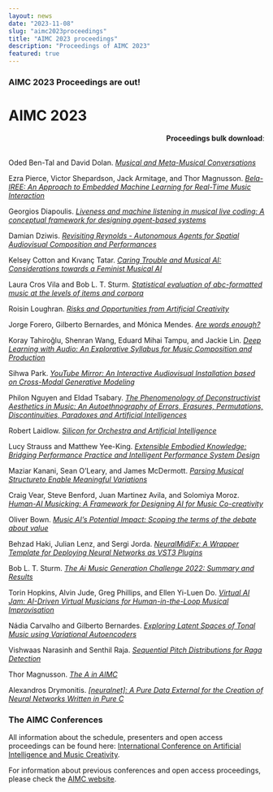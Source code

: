 ```yaml
---
layout: news
date: "2023-11-08"
slug: "aimc2023proceedings"
title: "AIMC 2023 proceedings"
description: "Proceedings of AIMC 2023"
featured: true
---
```


<script>
import CaptionedImage from "../../components/Images/CaptionedImage.svelte"
</script>

<CaptionedImage
src="news/sussex.jpg"
alt="A picture of the Arts A building."
caption="The Arts A building at Sussex."/>

### AIMC 2023 Proceedings are out!

 <h1 id="AIMC-2023"><a href="#AIMC-2023" class="headerlink" title="AIMC 2023"></a>AIMC 2023</h1><div align="right">
<b>Proceedings bulk download</b>: <a href="https://gitlab.com/aimusiccreativity/conference-pdfs/-/raw/master/aimc_2023.zip" target="_blank"><i class="fa-solid fa-download"></i></a>
</div><br>

<p>Oded Ben-Tal and David Dolan. <a target="_blank" rel="noopener" href="https://aimc2023.pubpub.org/pub/c6dv22xq/release/2"><em>Musical and Meta-Musical Conversations</em></a></p>

<p>Ezra Pierce, Victor Shepardson, Jack Armitage, and Thor Magnusson. <a target="_blank" rel="noopener" href="https://aimc2023.pubpub.org/pub/t2l10z49/release/2"><em>Bela-IREE: An Approach to Embedded Machine Learning for Real-Time Music Interaction</em></a></p>

<p>Georgios Diapoulis. <a target="_blank" rel="noopener" href="https://aimc2023.pubpub.org/pub/dk76kh2j/release/1"><em>Liveness and machine listening in musical live coding: A conceptual framework for designing agent-based systems</em></a></p>

<p>Damian Dziwis. <a target="_blank" rel="noopener" href="https://aimc2023.pubpub.org/pub/t2bsu95w/release/1"><em>Revisiting Reynolds - Autonomous Agents for Spatial Audiovisual Composition and Performances</em></a></p>

<p>Kelsey Cotton and Kıvanç Tatar. <a target="_blank" rel="noopener" href="https://aimc2023.pubpub.org/pub/zwjy371l/release/1"><em>Caring Trouble and Musical AI: Considerations towards a Feminist Musical AI</em></a></p>

<p>Laura Cros Vila and Bob L. T. Sturm. <a target="_blank" rel="noopener" href="https://aimc2023.pubpub.org/pub/tv38rj87/release/1"><em>Statistical evaluation of abc-formatted music at the levels of items and corpora</em></a></p>

<p>Roisin Loughran. <a target="_blank" rel="noopener" href="https://aimc2023.pubpub.org/pub/cxfwc13a/release/1"><em>Risks and Opportunities from Artificial Creativity</em></a></p>

<p>Jorge Forero, Gilberto Bernardes, and Mónica Mendes. <a target="_blank" rel="noopener" href="https://aimc2023.pubpub.org/pub/9z68g7d2/release/2"><em>Are words enough?</em></a></p>

<p>Koray Tahiroğlu, Shenran Wang, Eduard Mihai Tampu, and Jackie Lin. <a target="_blank" rel="noopener" href="https://aimc2023.pubpub.org/pub/fkmqnlfh/release/1"><em>Deep Learning with Audio: An Explorative Syllabus for Music Composition and Production</em></a></p>

<p>Sihwa Park. <a target="_blank" rel="noopener" href="https://aimc2023.pubpub.org/pub/m5cbcx8i/release/1"><em>YouTube Mirror: An Interactive Audiovisual Installation based on Cross-Modal Generative Modeling</em></a></p>

<p>Philon Nguyen and Eldad Tsabary. <a target="_blank" rel="noopener" href="https://aimc2023.pubpub.org/pub/q8c63z7t/release/1"><em>The Phenomenology of Deconstructivist Aesthetics in Music: An Autoethnography of Errors, Erasures, Permutations, Discontinuities, Paradoxes and Artificial Intelligences</em></a></p>

<p>Robert Laidlow. <a target="_blank" rel="noopener" href="https://aimc2023.pubpub.org/pub/wbt654g2/release/1"><em>Silicon for Orchestra and Artificial Intelligence</em></a></p>

<p>Lucy Strauss and Matthew Yee-King. <a target="_blank" rel="noopener" href="https://aimc2023.pubpub.org/pub/e0admydj/release/1"><em>Extensible Embodied Knowledge: Bridging Performance Practice and Intelligent Performance System Design</em></a></p>

<p>Maziar Kanani, Sean O’Leary, and James McDermott. <a target="_blank" rel="noopener" href="https://aimc2023.pubpub.org/pub/xp8k765e/release/1"><em>Parsing Musical Structureto Enable Meaningful Variations</em></a></p>

<p>Craig Vear, Steve Benford, Juan Martinez Avila, and Solomiya Moroz. <a target="_blank" rel="noopener" href="https://aimc2023.pubpub.org/pub/zd46ltn3/release/2"><em>Human-AI Musicking: A Framework for Designing AI for Music Co-creativity</em></a></p>

<p>Oliver Bown. <a target="_blank" rel="noopener" href="https://aimc2023.pubpub.org/pub/rwi3v7tb/release/2"><em>Music AI’s Potential Impact: Scoping the terms of the debate about value</em></a></p>

<p>Behzad Haki, Julian Lenz, and Sergi Jorda. <a target="_blank" rel="noopener" href="https://aimc2023.pubpub.org/pub/givwzz98/release/1"><em>NeuralMidiFx: A Wrapper Template for Deploying Neural Networks as VST3 Plugins</em></a></p>

<p>Bob L. T. Sturm. <a target="_blank" rel="noopener" href="https://aimc2023.pubpub.org/pub/ynxz9uu7/release/1"><em>The Ai Music Generation Challenge 2022: Summary and Results</em></a></p>

<p>Torin Hopkins, Alvin Jude, Greg Phillips, and Ellen Yi-Luen Do. <a target="_blank" rel="noopener" href="https://aimc2023.pubpub.org/pub/9064kmvw/release/1"><em>Virtual AI Jam: AI-Driven Virtual Musicians for Human-in-the-Loop Musical Improvisation</em></a></p>

<p>Nádia Carvalho and Gilberto Bernardes. <a target="_blank" rel="noopener" href="https://aimc2023.pubpub.org/pub/latent-spaces-tonal-music/release/1"><em>Exploring Latent Spaces of Tonal Music using Variational Autoencoders</em></a></p>

<p>Vishwaas Narasinh and Senthil Raja. <a target="_blank" rel="noopener" href="https://aimc2023.pubpub.org/pub/j9v30p0j/release/1"><em>Sequential Pitch Distributions for Raga Detection</em></a></p>

<p>Thor Magnusson. <a target="_blank" rel="noopener" href="https://aimc2023.pubpub.org/pub/axm86vsk/release/2"><em>The A in AIMC</em></a></p>

<p>Alexandros Drymonitis. <a target="_blank" rel="noopener" href="https://aimc2023.pubpub.org/pub/3j3fx7y1/release/1"><em>[neuralnet]: A Pure Data External for the Creation of Neural Networks Written in Pure C</em></a></p>

### **The AIMC Conferences**

All information about the schedule, presenters and open access proceedings can be found here: [International Conference on Artificial Intelligence and Music Creativity](https://aimc2023.pubpub.org).

For information about previous conferences and open access proceedings, please check the [AIMC website](https://aimusiccreativity.org).

